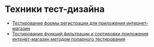 # Техники тест-дизайна
 - [Тестирование формы регистрации для приложения интернет-магазин](https://docs.google.com/spreadsheets/d/1QZovrGZEYKzcLvW8yNf_JI2XQdfHdWHHvZ7BhWPgEm0/edit?usp=sharing)
- [Тестирование функций фильтрации и сортировки приложения интрнет-магазин методом попарного тестирования](https://docs.google.com/spreadsheets/d/1QZovrGZEYKzcLvW8yNf_JI2XQdfHdWHHvZ7BhWPgEm0/edit?usp=sharing)

